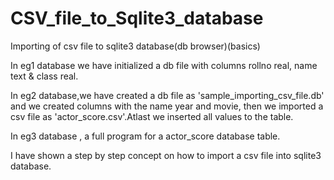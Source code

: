 # CSV_file_to_Sqlite3_database
Importing of csv file to sqlite3 database(db browser)(basics)

In eg1 database we have initialized a db file with columns rollno real, name text & class real.

In eg2 database,we have created a db file as 'sample_importing_csv_file.db' and we created columns with the name year and movie, then we imported a csv file as 'actor_score.csv'.Atlast we inserted all values to the table.

In eg3 database , a full program for a actor_score database table.

I have shown a step by step concept on how to import a csv file into sqlite3 database.
